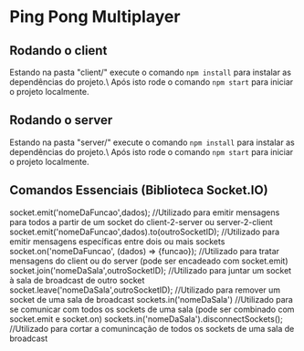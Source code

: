 # Ping Pong Multiplayer

## Rodando o client

Estando na pasta "client/" execute o comando `npm install` para instalar as dependências do projeto.\ 
Após isto rode o comando `npm start` para iniciar o projeto localmente.

## Rodando o server

Estando na pasta "server/" execute o comando `npm install` para instalar as dependências do projeto.\ 
Após isto rode o comando `npm start` para iniciar o projeto localmente.

## Comandos Essenciais (Biblioteca Socket.IO)
socket.emit('nomeDaFuncao',dados); //Utilizado para emitir mensagens para todos a partir de um socket do client-2-server ou server-2-client
socket.emit('nomeDaFuncao',dados).to(outroSocketID); //Utilizado para emitir mensagens específicas entre dois ou mais sockets
socket.on('nomeDaFuncao', (dados) => {funcao}); //Utilizado para tratar mensagens do client ou do server (pode ser encadeado com socket.emit)
socket.join('nomeDaSala',outroSocketID); //Utilizado para juntar um socket à sala de broadcast de outro socket
socket.leave('nomeDaSala',outroSocketID); //Utilizado para remover um socket de uma sala de broadcast
sockets.in('nomeDaSala') //Utilizado para se comunicar com todos os sockets de uma sala (pode ser combinado com socket.emit e socket.on)
sockets.in('nomeDaSala').disconnectSockets(); //Utilizado para cortar a comunincação de todos os sockets de uma sala de broadcast
